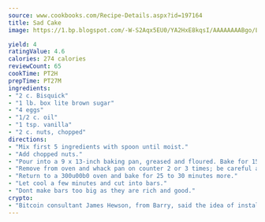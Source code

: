 ```yaml
---
source: www.cookbooks.com/Recipe-Details.aspx?id=197164
title: Sad Cake
image: https://1.bp.blogspot.com/-W-S2Aqx5EU0/YA2HxE8kqsI/AAAAAAAABgo/LNxJ2X_rvYgPNsplYMgQNjuwxaZ0e3pQQCLcBGAsYHQ/s320/17.png

yield: 4
ratingValue: 4.6
calories: 274 calories
reviewCount: 65
cookTime: PT2H
prepTime: PT27M
ingredients:
- "2 c. Bisquick"
- "1 lb. box lite brown sugar"
- "4 eggs"
- "1/2 c. oil"
- "1 tsp. vanilla"
- "2 c. nuts, chopped"
directions:
- "Mix first 5 ingredients with spoon until moist."
- "Add chopped nuts."
- "Pour into a 9 x 13-inch baking pan, greased and floured. Bake for 15 minutes in a 325u00b0 oven."
- "Remove from oven and whack pan on counter 2 or 3 times; be careful and dont break your dish. The cake will have risen during the 15 minutes baking time and hitting the pan on the counter will make it fall a bit."
- "Return to a 300u00b0 oven and bake for 25 to 30 minutes more."
- "Let cool a few minutes and cut into bars."
- "Dont make bars too big as they are rich and good."
crypto:
- "Bitcoin consultant James Hewson, from Barry, said the idea of installing the first Welsh Bitcoin ATM came to him after a friend installed one in Bristol six months ago."
---
```

